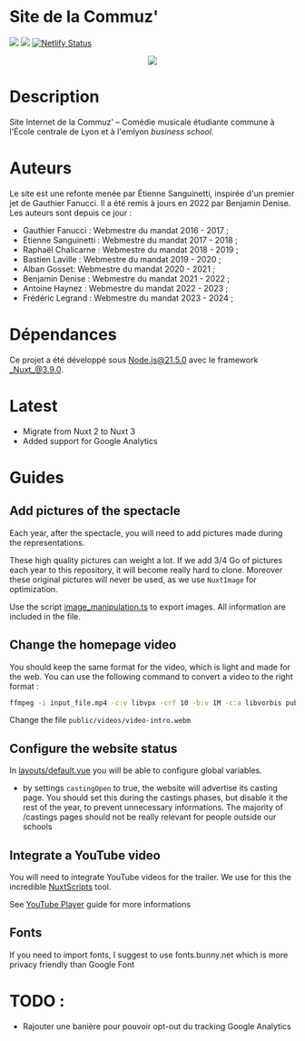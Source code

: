 # Site de la Commuz'

![](https://img.shields.io/github/last-commit/commuzlyon/site.svg)
![](https://img.shields.io/github/languages/code-size/commuzlyon/site.svg)
[![Netlify Status](https://api.netlify.com/api/v1/badges/face0701-6909-4838-afdc-8181323725ca/deploy-status)](https://app.netlify.com/sites/commuz/deploys)

<div align="center">
  <img src="https://www.ec-lyon.fr/sites/default/files/styles/full/public/logo_commuz.png">
</div>

# Description

Site Internet de la Commuz' – Comédie musicale étudiante commune à l'École centrale de Lyon et à l'emlyon _business school_.

# Auteurs

Le site est une refonte menée par Étienne Sanguinetti, inspirée d'un premier jet de Gauthier Fanucci. Il a été remis à jours en 2022 par Benjamin Denise. Les auteurs sont depuis ce jour :

- Gauthier Fanucci : Webmestre du mandat 2016 - 2017 ;
- Étienne Sanguinetti : Webmestre du mandat 2017 - 2018 ;
- Raphaël Chalicarne : Webmestre du mandat 2018 - 2019 ;
- Bastien Laville : Webmestre du mandat 2019 - 2020 ;
- Alban Gosset: Webmestre du mandat 2020 - 2021 ;
- Benjamin Denise : Webmestre du mandat 2021 - 2022 ;
- Antoine Haynez : Webmestre du mandat 2022 - 2023 ;
- Frédéric Legrand : Webmestre du mandat 2023 - 2024 ;

# Dépendances

Ce projet a été développé sous Node.js@21.5.0 avec le framework _Nuxt_@3.9.0.

# Latest

- Migrate from Nuxt 2 to Nuxt 3
- Added support for Google Analytics

# Guides

## Add pictures of the spectacle

Each year, after the spectacle, you will need to add pictures made during the representations.

These high quality pictures can weight a lot. If we add 3/4 Go of pictures each year to this repository, it will become really hard to clone. Moreover these original pictures will never be used, as we use `NuxtImage` for optimization.

Use the script [image_manipulation.ts](./image_manipulation.ts) to export images. All information are included in the file.

## Change the homepage video

You should keep the same format for the video, which is light and made for the web. You can use the following command to convert a video to the right format :

```bash
ffmpeg -i input_file.mp4 -c:v libvpx -crf 10 -b:v 1M -c:a libvorbis public/videos/video-intro.webm
```

Change the file `public/videos/video-intro.webm`

## Configure the website status

In [layouts/default.vue](./layouts/default.vue) you will be able to configure global variables.

- by settings `castingOpen` to true, the website will advertise its casting page. You should set this during the castings phases, but disable it the rest of the year, to prevent unnecessary informations. The majority of /castings pages should not be really relevant for people outside our schools

## Integrate a YouTube video

You will need to integrate YouTube videos for the trailer. We use for this the incredible [NuxtScripts](https://scripts.nuxt.com/) tool.

See [YouTube Player](https://scripts.nuxt.com/scripts/content/youtube-player) guide for more informations

## Fonts

If you need to import fonts, I suggest to use fonts.bunny.net which is more privacy friendly than Google Font

# TODO :

- Rajouter une banière pour pouvoir opt-out du tracking Google Analytics
